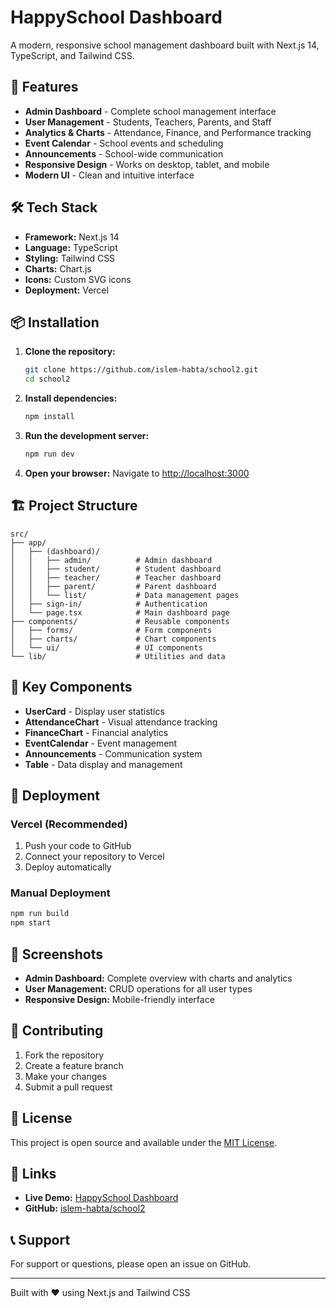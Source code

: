 # HappySchool Dashboard

A modern, responsive school management dashboard built with Next.js 14, TypeScript, and Tailwind CSS.

## 🚀 Features

- **Admin Dashboard** - Complete school management interface
- **User Management** - Students, Teachers, Parents, and Staff
- **Analytics & Charts** - Attendance, Finance, and Performance tracking
- **Event Calendar** - School events and scheduling
- **Announcements** - School-wide communication
- **Responsive Design** - Works on desktop, tablet, and mobile
- **Modern UI** - Clean and intuitive interface

## 🛠️ Tech Stack

- **Framework:** Next.js 14
- **Language:** TypeScript
- **Styling:** Tailwind CSS
- **Charts:** Chart.js
- **Icons:** Custom SVG icons
- **Deployment:** Vercel

## 📦 Installation

1. **Clone the repository:**
   ```bash
   git clone https://github.com/islem-habta/school2.git
   cd school2
   ```

2. **Install dependencies:**
   ```bash
   npm install
   ```

3. **Run the development server:**
   ```bash
   npm run dev
   ```

4. **Open your browser:**
   Navigate to [http://localhost:3000](http://localhost:3000)

## 🏗️ Project Structure

```
src/
├── app/
│   ├── (dashboard)/
│   │   ├── admin/          # Admin dashboard
│   │   ├── student/        # Student dashboard
│   │   ├── teacher/        # Teacher dashboard
│   │   ├── parent/         # Parent dashboard
│   │   └── list/           # Data management pages
│   ├── sign-in/            # Authentication
│   └── page.tsx            # Main dashboard page
├── components/             # Reusable components
│   ├── forms/              # Form components
│   ├── charts/             # Chart components
│   └── ui/                 # UI components
└── lib/                    # Utilities and data
```

## 🎯 Key Components

- **UserCard** - Display user statistics
- **AttendanceChart** - Visual attendance tracking
- **FinanceChart** - Financial analytics
- **EventCalendar** - Event management
- **Announcements** - Communication system
- **Table** - Data display and management

## 🚀 Deployment

### Vercel (Recommended)
1. Push your code to GitHub
2. Connect your repository to Vercel
3. Deploy automatically

### Manual Deployment
```bash
npm run build
npm start
```

## 📱 Screenshots

- **Admin Dashboard:** Complete overview with charts and analytics
- **User Management:** CRUD operations for all user types
- **Responsive Design:** Mobile-friendly interface

## 🤝 Contributing

1. Fork the repository
2. Create a feature branch
3. Make your changes
4. Submit a pull request

## 📄 License

This project is open source and available under the [MIT License](LICENSE).

## 🔗 Links

- **Live Demo:** [HappySchool Dashboard](https://school2-clean-bvfo9k1h8-islems-projects-9bb88426.vercel.app)
- **GitHub:** [islem-habta/school2](https://github.com/islem-habta/school2)

## 📞 Support

For support or questions, please open an issue on GitHub.

---

Built with ❤️ using Next.js and Tailwind CSS

